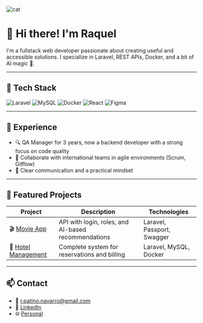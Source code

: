 ![cat](cat-picture-resized.png)
# 👋 Hi there! I'm Raquel

I'm a fullstack web developer passionate about creating useful and accessible solutions. I specialize in Laravel, REST APIs, Docker, and a bit of AI magic 🤖.

---

## 🧠 Tech Stack

![Laravel](https://img.shields.io/badge/Laravel-F72C1F?style=flat&logo=laravel&logoColor=white)
![MySQL](https://img.shields.io/badge/MySQL-00758F?style=flat&logo=mysql&logoColor=white)
![Docker](https://img.shields.io/badge/Docker-2496ED?style=flat&logo=docker&logoColor=white)
![React](https://img.shields.io/badge/React-20232A?style=flat&logo=react)
![Figma](https://img.shields.io/badge/Figma-0ACF83?style=flat&logo=figma&logoColor=white)


---

## 💼 Experience

- 🔍 QA Manager for 3 years, now a backend developer with a strong focus on code quality
- 👥 Collaborate with international teams in agile environments (Scrum, Gitflow)
- 💬 Clear communication and a practical mindset

---

## 🚀 Featured Projects

| Project | Description | Technologies |
|--------|-------------|--------------|
| 🎬 [Movie App](https://github.com/raquel-patino/movies-page) | API with login, roles, and AI-based recommendations | Laravel, Passport, Swagger |
| 🏨 [Hotel Management](https://github.com/raquel-patino/5.API) | Complete system for reservations and billing | Laravel, MySQL, Docker |

---


## 📫 Contact

- 📧 r.patino.navarro@gmail.com  
- 💼 [LinkedIn](www.linkedin.com/in/raquel-patiño1)  
- 🌐 [Personal]()

